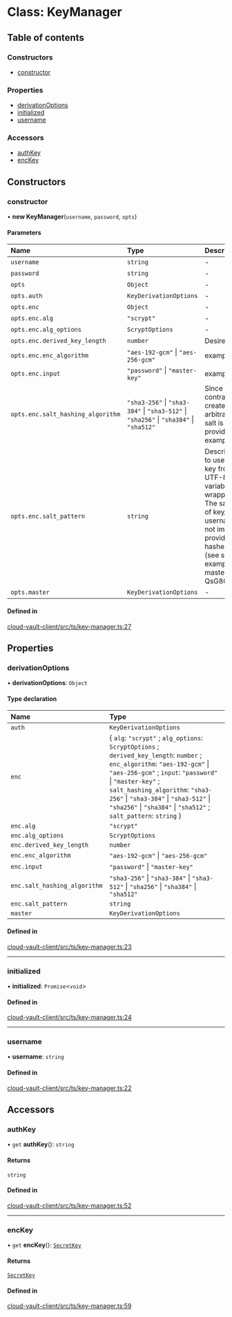 # Class: KeyManager

## Table of contents

### Constructors

- [constructor](KeyManager.md#constructor)

### Properties

- [derivationOptions](KeyManager.md#derivationoptions)
- [initialized](KeyManager.md#initialized)
- [username](KeyManager.md#username)

### Accessors

- [authKey](KeyManager.md#authkey)
- [encKey](KeyManager.md#enckey)

## Constructors

### constructor

• **new KeyManager**(`username`, `password`, `opts`)

#### Parameters

| Name | Type | Description |
| :------ | :------ | :------ |
| `username` | `string` | - |
| `password` | `string` | - |
| `opts` | `Object` | - |
| `opts.auth` | `KeyDerivationOptions` | - |
| `opts.enc` | `Object` | - |
| `opts.enc.alg` | ``"scrypt"`` | - |
| `opts.enc.alg_options` | `ScryptOptions` | - |
| `opts.enc.derived_key_length` | `number` | Desired key length in bytes |
| `opts.enc.enc_algorithm` | ``"aes-192-gcm"`` \| ``"aes-256-gcm"`` | example: aes-256-gcm |
| `opts.enc.input` | ``"password"`` \| ``"master-key"`` | example: password |
| `opts.enc.salt_hashing_algorithm` | ``"sha3-256"`` \| ``"sha3-384"`` \| ``"sha3-512"`` \| ``"sha256"`` \| ``"sha384"`` \| ``"sha512"`` | Since salts are length contrained, and saltPattern creates salts with an arbitrary length, the input salt is hashed with the provided hash algorithm. example: sha3-512 |
| `opts.enc.salt_pattern` | `string` | Describes the salt pattern to use when deriving the key from a password. It is a UTF-8 string, where variables to replace wrapped in curly braces. The salt is a concatenation of key_name, server_id and username. The length is not important since the provided salt will be hashed before being used (see saltHashingAlgorithm) example: master9u8tHv8_s-QsG8CxuAefhg{username} |
| `opts.master` | `KeyDerivationOptions` | - |

#### Defined in

[cloud-vault-client/src/ts/key-manager.ts:27](https://gitlab.com/i3-market/code/wp3/t3.2/i3m-wallet-monorepo/-/blob/645d0838/packages/cloud-vault-client/src/ts/key-manager.ts#L27)

## Properties

### derivationOptions

• **derivationOptions**: `Object`

#### Type declaration

| Name | Type |
| :------ | :------ |
| `auth` | `KeyDerivationOptions` |
| `enc` | { `alg`: ``"scrypt"`` ; `alg_options`: `ScryptOptions` ; `derived_key_length`: `number` ; `enc_algorithm`: ``"aes-192-gcm"`` \| ``"aes-256-gcm"`` ; `input`: ``"password"`` \| ``"master-key"`` ; `salt_hashing_algorithm`: ``"sha3-256"`` \| ``"sha3-384"`` \| ``"sha3-512"`` \| ``"sha256"`` \| ``"sha384"`` \| ``"sha512"`` ; `salt_pattern`: `string`  } |
| `enc.alg` | ``"scrypt"`` |
| `enc.alg_options` | `ScryptOptions` |
| `enc.derived_key_length` | `number` |
| `enc.enc_algorithm` | ``"aes-192-gcm"`` \| ``"aes-256-gcm"`` |
| `enc.input` | ``"password"`` \| ``"master-key"`` |
| `enc.salt_hashing_algorithm` | ``"sha3-256"`` \| ``"sha3-384"`` \| ``"sha3-512"`` \| ``"sha256"`` \| ``"sha384"`` \| ``"sha512"`` |
| `enc.salt_pattern` | `string` |
| `master` | `KeyDerivationOptions` |

#### Defined in

[cloud-vault-client/src/ts/key-manager.ts:23](https://gitlab.com/i3-market/code/wp3/t3.2/i3m-wallet-monorepo/-/blob/645d0838/packages/cloud-vault-client/src/ts/key-manager.ts#L23)

___

### initialized

• **initialized**: `Promise`<`void`\>

#### Defined in

[cloud-vault-client/src/ts/key-manager.ts:24](https://gitlab.com/i3-market/code/wp3/t3.2/i3m-wallet-monorepo/-/blob/645d0838/packages/cloud-vault-client/src/ts/key-manager.ts#L24)

___

### username

• **username**: `string`

#### Defined in

[cloud-vault-client/src/ts/key-manager.ts:22](https://gitlab.com/i3-market/code/wp3/t3.2/i3m-wallet-monorepo/-/blob/645d0838/packages/cloud-vault-client/src/ts/key-manager.ts#L22)

## Accessors

### authKey

• `get` **authKey**(): `string`

#### Returns

`string`

#### Defined in

[cloud-vault-client/src/ts/key-manager.ts:52](https://gitlab.com/i3-market/code/wp3/t3.2/i3m-wallet-monorepo/-/blob/645d0838/packages/cloud-vault-client/src/ts/key-manager.ts#L52)

___

### encKey

• `get` **encKey**(): [`SecretKey`](SecretKey.md)

#### Returns

[`SecretKey`](SecretKey.md)

#### Defined in

[cloud-vault-client/src/ts/key-manager.ts:59](https://gitlab.com/i3-market/code/wp3/t3.2/i3m-wallet-monorepo/-/blob/645d0838/packages/cloud-vault-client/src/ts/key-manager.ts#L59)
